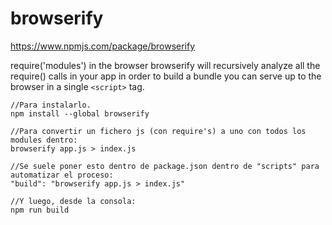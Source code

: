 # browserify

https://www.npmjs.com/package/browserify

require('modules') in the browser
browserify will recursively analyze all the require() calls in your app in order to build a bundle you can serve up to the browser in a single ```<script>``` tag.

```
//Para instalarlo.
npm install --global browserify

//Para convertir un fichero js (con require's) a uno con todos los modules dentro:
browserify app.js > index.js

//Se suele poner esto dentro de package.json dentro de "scripts" para automatizar el proceso:
"build": "browserify app.js > index.js"

//Y luego, desde la consola:
npm run build
```
